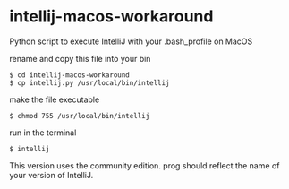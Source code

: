 # intellij-macos-workaround
Python script to execute IntelliJ with your .bash_profile on MacOS

rename and copy this file into your bin

    $ cd intellij-macos-workaround
    $ cp intellij.py /usr/local/bin/intellij
   

make the file executable

    $ chmod 755 /usr/local/bin/intellij
   
   
run in the terminal

	$ intellij
	
	
	
This version uses the community edition. prog should reflect the name of your version of IntelliJ.
